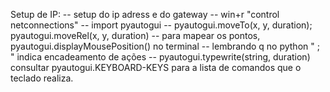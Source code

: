 Setup de IP:
    -- setup do ip adress e do gateway
    -- win+r "control netconnections"
    -- import pyautogui
    -- pyautogui.moveTo(x, y, duration); pyautogui.moveRel(x, y, duration)
    -- para mapear os pontos, pyautogui.displayMousePosition() no terminal
    -- lembrando q no python " ; " indica encadeamento de ações
    -- pyautogui.typewrite(string, duration) consultar pyautogui.KEYBOARD-KEYS para a lista de comandos que o teclado realiza.
